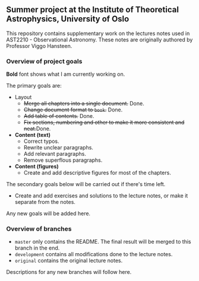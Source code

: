 ## Summer project at the Institute of Theoretical Astrophysics, University of Oslo
This repository contains supplementary work on the lectures notes used in AST2210 -
Observational Astronomy. These notes are originally authored
by Professor Viggo Hansteen.


### Overview of project goals
**Bold** font shows what I am currently working on.

The primary goals are:
* Layout
  * ~~Merge all chapters into a single document.~~ Done.
  * ~~Change document format to `book`.~~ Done.
  * ~~Add table of contents.~~ Done.
  * ~~Fix sections, numbering and other to make it more consistent and neat.~~Done.
* **Content (text)**
  * Correct typos.
  * Rewrite unclear paragraphs.
  * Add relevant paragraphs.
  * Remove superflous paragraphs.
* **Content (figures)**
  * Create and add descriptive figures for most of the chapters.

The secondary goals below will be carried out if there's time left.
* Create and add exercises and solutions to the lecture notes, or make it separate from
	the notes.

Any new goals will be added here.


### Overview of branches
* `master` only contains the README. The final result will be merged to this branch in the
	end.
* `development` contains all modifications done to the lecture notes.
* `original` contains the original lecture notes.

Descriptions for any new branches will follow here.

